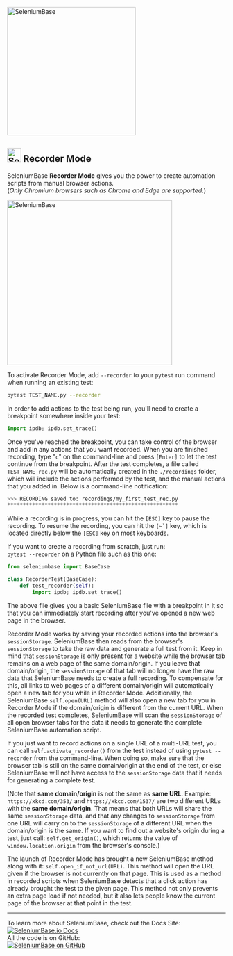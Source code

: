 [<img src="https://seleniumbase.io/cdn/img/super_logo_sb.png" title="SeleniumBase" width="296">](https://github.com/seleniumbase/SeleniumBase/blob/master/README.md)

<h2><img src="https://seleniumbase.io/img/logo6.png" title="SeleniumBase" width="32" /> Recorder Mode</h2>

SeleniumBase <b>Recorder Mode</b> gives you the power to create automation scripts from manual browser actions.<br>(<i>Only Chromium browsers such as Chrome and Edge are supported.</i>)

<img src="https://seleniumbase.io/cdn/img/sb_recorder_notification.png" title="SeleniumBase" width="380">

To activate Recorder Mode, add ``--recorder`` to your ``pytest`` run command when running an existing test:

```bash
pytest TEST_NAME.py --recorder
```

In order to add actions to the test being run, you'll need to create a breakpoint somewhere inside your test:

```python
import ipdb; ipdb.set_trace()
```

Once you've reached the breakpoint, you can take control of the browser and add in any actions that you want recorded. When you are finished recording, type "``c``" on the command-line and press ``[Enter]`` to let the test continue from the breakpoint. After the test completes, a file called ``TEST_NAME_rec.py`` will be automatically created in the ``./recordings`` folder, which will include the actions performed by the test, and the manual actions that you added in. Below is a command-line notification:

```bash
>>> RECORDING saved to: recordings/my_first_test_rec.py
*******************************************************
```

While a recording is in progress, you can hit the ``[ESC]`` key to pause the recording. To resume the recording, you can hit the ``[~`]`` key, which is located directly below the ``[ESC]`` key on most keyboards.

<p>If you want to create a recording from scratch, just run:<br><code>pytest --recorder</code> on a Python file such as this one:

```python
from seleniumbase import BaseCase

class RecorderTest(BaseCase):
    def test_recorder(self):
        import ipdb; ipdb.set_trace()
```

The above file gives you a basic SeleniumBase file with a breakpoint in it so that you can immediately start recording after you've opened a new web page in the browser.

Recorder Mode works by saving your recorded actions into the browser's ``sessionStorage``. SeleniumBase then reads from the browser's ``sessionStorage`` to take the raw data and generate a full test from it. Keep in mind that ``sessionStorage`` is only present for a website while the browser tab remains on a web page of the same domain/origin. If you leave that domain/origin, the ``sessionStorage`` of that tab will no longer have the raw data that SeleniumBase needs to create a full recording. To compensate for this, all links to web pages of a different domain/origin will automatically open a new tab for you while in Recorder Mode. Additionally, the SeleniumBase ``self.open(URL)`` method will also open a new tab for you in Recorder Mode if the domain/origin is different from the current URL. When the recorded test completes, SeleniumBase will scan the ``sessionStorage`` of all open browser tabs for the data it needs to generate the complete SeleniumBase automation script.

If you just want to record actions on a single URL of a multi-URL test, you can call ``self.activate_recorder()`` from the test instead of using ``pytest --recorder`` from the command-line. When doing so, make sure that the browser tab is still on the same domain/origin at the end of the test, or else SeleniumBase will not have access to the ``sessionStorage`` data that it needs for generating a complete test.

(Note that **same domain/origin** is not the same as **same URL**. Example: ``https://xkcd.com/353/`` and ``https://xkcd.com/1537/`` are two different URLs with the **same domain/origin**. That means that both URLs will share the same ``sessionStorage`` data, and that any changes to ``sessionStorage`` from one URL will carry on to the ``sessionStorage`` of a different URL when the domain/origin is the same. If you want to find out a website's origin during a test, just call: ``self.get_origin()``, which returns the value of ``window.location.origin`` from the browser's console.)

The launch of Recorder Mode has brought a new SeleniumBase method along with it: ``self.open_if_not_url(URL)``. This method will open the URL given if the browser is not currently on that page. This is used as a method in recorded scripts when SeleniumBase detects that a click action has already brought the test to the given page. This method not only prevents an extra page load if not needed, but it also lets people know the current page of the browser at that point in the test.

--------

<div>To learn more about SeleniumBase, check out the Docs Site:</div>
<a href="https://seleniumbase.io">
<img src="https://img.shields.io/badge/docs-%20%20SeleniumBase.io-11BBDD.svg" alt="SeleniumBase.io Docs" /></a>

<div>All the code is on GitHub:</div>
<a href="https://github.com/seleniumbase/SeleniumBase">
<img src="https://img.shields.io/badge/✅%20💛%20View%20Code-on%20GitHub%20🌎%20🚀-02A79E.svg" alt="SeleniumBase on GitHub" /></a>
